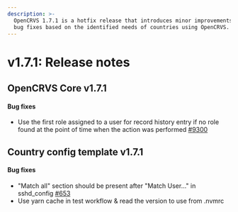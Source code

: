 ```yaml
---
description: >-
  OpenCRVS 1.7.1 is a hotfix release that introduces minor improvements and  
  bug fixes based on the identified needs of countries using OpenCRVS.
---
```


# v1.7.1: Release notes

## OpenCRVS Core v1.7.1

#### Bug fixes

* Use the first role assigned to a user for record history entry if no role found at the point of time when the action was performed [#9300](https://github.com/opencrvs/opencrvs-core/issues/9300)

## Country config template v1.7.1

#### Bug fixes

* "Match all" section should be present after "Match User..." in sshd\_config [#653](https://github.com/opencrvs/opencrvs-countryconfig/pull/653)
* Use yarn cache in test workflow & read the version to use from .nvmrc

